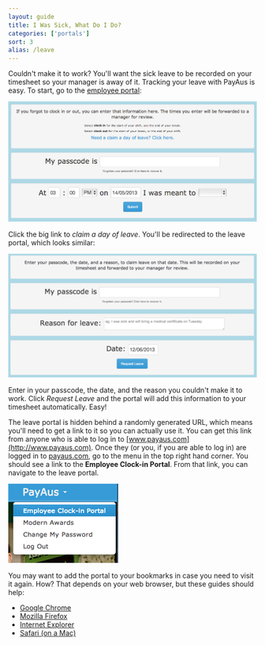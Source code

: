 ```yaml
---
layout: guide
title: I Was Sick, What Do I Do?
categories: ['portals']
sort: 3
alias: /leave
---
```


Couldn't make it to work? You'll want the sick leave to be recorded on your timesheet so your manager is away of it. Tracking your leave with PayAus is easy. To start, go to the [employee portal](../employee/):

![The web portal](/img/portals/web_portal.png)

Click the big link to *claim a day of leave*. You'll be redirected to the leave portal, which looks similar:

![The leave portal](/img/portals/leave_portal.png)

Enter in your passcode, the date, and the reason you couldn't make it to work. Click *Request Leave* and the portal will add this information to your timesheet automatically. Easy!

The leave portal is hidden behind a randomly generated URL, which means you'll need to get a link to it so you can actually use it. You can get this link from anyone who is able to log in to [www.payaus.com](http://www.payaus.com). Once they (or you, if you are able to log in) are logged in to [payaus.com](http://www.payaus.com), go to the menu in the top right hand corner. You should see a link to the **Employee Clock-in Portal**. From that link, you can navigate to the leave portal.

![The web portal in the site navigation](/img/portals/portal_nav.png)

You may want to add the portal to your bookmarks in case you need to visit it again. How? That depends on your web browser, but these guides should help:

* [Google Chrome](http://support.google.com/chrome/bin/answer.py?hl=en&answer=95739)
* [Mozilla Firefox](http://support.mozilla.org/en-US/kb/use-bookmarks-to-save-and-organize-websites#w_how-do-i-create-a-bookmark)
* [Internet Explorer](http://windows.microsoft.com/en-AU/internet-explorer/add-view-organize-favorites#ie=ie-10)
* [Safari (on a Mac)](http://www.apple.com/findouthow/mac/#bookmark)